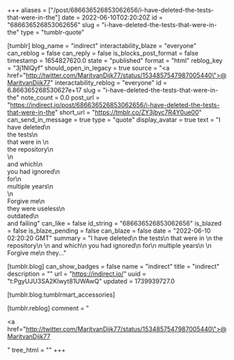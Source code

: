 +++
aliases = ["/post/686636526853062656/i-have-deleted-the-tests-that-were-in-the"]
date = 2022-06-10T02:20:20Z
id = "686636526853062656"
slug = "i-have-deleted-the-tests-that-were-in-the"
type = "tumblr-quote"

[tumblr]
blog_name = "indirect"
interactability_blaze = "everyone"
can_reblog = false
can_reply = false
is_blocks_post_format = false
timestamp = 1654827620.0
state = "published"
format = "html"
reblog_key = "3j1NlQyf"
should_open_in_legacy = true
source = "<a href=\"http://twitter.com/MaritvanDijk77/status/1534857547987005440\">@MaritvanDijk77</a>"
interactability_reblog = "everyone"
id = 6.866365268530627e+17
slug = "i-have-deleted-the-tests-that-were-in-the"
note_count = 0.0
post_url = "https://indirect.io/post/686636526853062656/i-have-deleted-the-tests-that-were-in-the"
short_url = "https://tmblr.co/ZY3jbyc7R4Y0ue00"
can_send_in_message = true
type = "quote"
display_avatar = true
text = "I have deleted\n<br/>the tests\n<br/>that were in \n<br/>the repository\n<br/>\n<br/>and which\n<br/>you had ignored\n<br/>for\n<br/>multiple years\n<br/>\n<br/>Forgive me\n<br/>they were useless\n<br/>outdated\n<br/>and failing"
can_like = false
id_string = "686636526853062656"
is_blazed = false
is_blaze_pending = false
can_blaze = false
date = "2022-06-10 02:20:20 GMT"
summary = "I have deleted\n the tests\n that were in \n the repository\n \n and which\n you had ignored\n for\n multiple years\n \n Forgive me\n they..."

[tumblr.blog]
can_show_badges = false
name = "indirect"
title = "indirect"
description = ""
url = "https://indirect.io/"
uuid = "t:PgyUJU3SA2Klwyt81UWAwQ"
updated = 1739939727.0

[tumblr.blog.tumblrmart_accessories]

[tumblr.reblog]
comment = "<p><a href=\"http://twitter.com/MaritvanDijk77/status/1534857547987005440\">@MaritvanDijk77</a></p>"
tree_html = ""
+++
